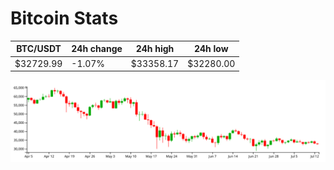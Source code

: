 # Bitcoin Stats

BTC/USDT|24h change|24h high|24h low|
|---|---|---|---|
|$32729.99|-1.07%|$33358.17|$32280.00|

<img src="./chart.svg">
